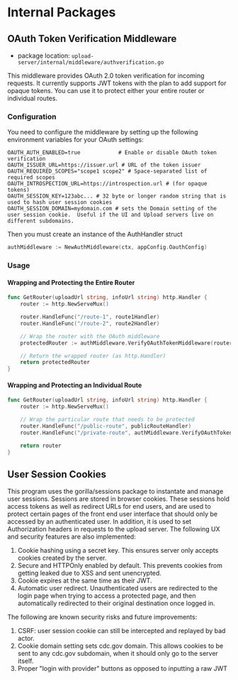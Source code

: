 # Internal Packages

## OAuth Token Verification Middleware

- package location: `upload-server/internal/middleware/authverification.go`

This middleware provides OAuth 2.0 token verification for incoming requests. It currently supports JWT tokens with the plan to add support for opaque tokens. You can use it to protect either your entire router or individual routes.

### Configuration

You need to configure the middleware by setting up the following environment variables for your OAuth settings:

```shell
OAUTH_AUTH_ENABLED=true            # Enable or disable OAuth token verification
OAUTH_ISSUER_URL=https://issuer.url # URL of the token issuer
OAUTH_REQUIRED_SCOPES="scope1 scope2" # Space-separated list of required scopes
OAUTH_INTROSPECTION_URL=https://introspection.url # (for opaque tokens)
OAUTH_SESSION_KEY=123abc... # 32 byte or longer random string that is used to hash user session cookies
OAUTH_SESSION_DOMAIN=mydomain.com # sets the Domain setting of the user session cookie.  Useful if the UI and Upload servers live on different subdomains.
```

Then you must create an instance of the AuthHandler struct

```go
authMiddleware := NewAuthMiddleware(ctx, appConfig.OauthConfig)
```

### Usage

#### Wrapping and Protecting the Entire Router

```go
func GetRouter(uploadUrl string, infoUrl string) http.Handler {
    router := http.NewServeMux()

    router.HandleFunc("/route-1", route1Handler)
    router.HandleFunc("/route-2", route2Handler)

    // Wrap the router with the OAuth middleware
    protectedRouter := authMiddleware.VerifyOAuthTokenMiddleware(router)

    // Return the wrapped router (as http.Handler)
    return protectedRouter
}
```

#### Wrapping and Protecting an Individual Route

```go
func GetRouter(uploadUrl string, infoUrl string) http.Handler {
    router := http.NewServeMux()

    // Wrap the particular route that needs to be protected
    router.HandleFunc("/public-route", publicRouteHandler)
    router.HandleFunc("/private-route", authMiddleware.VerifyOAuthTokenMiddleware(privateRouteHandler))

    return router
}
```

## User Session Cookies
This program uses the gorilla/sessions package to instantate and manage user sessions.  Sessions are stored in browser cookies.  These sessions hold access tokens as well as redirect URLs for end users, and are used to protect certain pages of the front end user interface that should only be accessed by an authenticated user.  In addition, it is used to set Authorization headers in requests to the upload server.  The following UX and security features are also implemented:

1. Cookie hashing using a secret key.  This ensures server only accepts cookies created by the server.
2. Secure and HTTPOnly enabled by default.  This prevents cookies from getting leaked due to XSS and sent unencrypted.
3. Cookie expires at the same time as their JWT.
4. Automatic user redirect.  Unauthenticated users are redirected to the login page when trying to access a protected page, and then automatically redirected to their original destination once logged in.

The following are known security risks and future improvements:

1. CSRF: user session cookie can still be intercepted and replayed by bad actor.
2. Cookie domain setting sets cdc.gov domain.  This allows cookies to be sent to any cdc.gov subdomain, when it should only go to the server itself.
2. Proper "login with provider" buttons as opposed to inputting a raw JWT